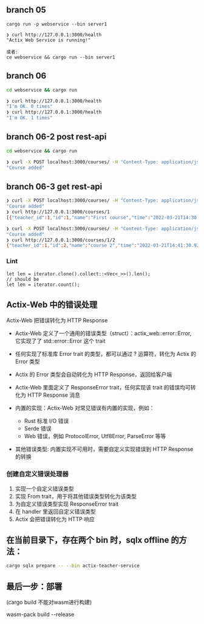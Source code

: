 ## branch 05

```
cargo run -p webservice --bin server1

❯ curl http://127.0.0.1:3000/health
"Actix Web Service is running!"

或者:
ce webservice && cargo run --bin server1
```

## branch 06

```sh
cd webservice && cargo run

❯ curl http://127.0.0.1:3000/health
"I'm OK. 0 times"
❯ curl http://127.0.0.1:3000/health
"I'm OK. 1 times"
```

## branch 06-2 post rest-api

```sh
cd webservice && cargo run

❯ curl -X POST localhost:3000/courses/ -H "Content-Type: application/json" -d '{"teacher_id":1, "name":"First course"}'
"Course added"
```

## branch 06-3 get rest-api

```sh
❯ curl -X POST localhost:3000/courses/ -H "Content-Type: application/json" -d '{"teacher_id":1, "name":"First course"}'
"Course added"
❯ curl http://127.0.0.1:3000/courses/1
[{"teacher_id":1,"id":1,"name":"First course","time":"2022-03-21T14:30:25.223233906"}]
```

```sh
❯ curl -X POST localhost:3000/courses/ -H "Content-Type: application/json" -d '{"teacher_id":1, "name":"course 3"}'
"Course added"
❯ curl http://127.0.0.1:3000/courses/1/2
{"teacher_id":1,"id":2,"name":"course 2","time":"2022-03-21T14:41:30.927924580"}
```

### Lint

```
let len = iterator.clone().collect::<Vec<_>>().len();
// should be
let len = iterator.count();
```

## Actix-Web 中的错误处理

Actix-Web 把错误转化为 HTTP Response

- Actix-Web 定义了一个通用的错误类型（struct）：actix_web::error::Error, 它实现了了 std::error::Error 这个 trait

- 任何实现了标准库 Error trait 的类型，都可以通过 ? 运算符，转化为 Actix 的 Error 类型

- Actix 的 Error 类型会自动转化为 HTTP Response，返回给客户端

- Actix-Web 里面定义了 ResponseError trait，任何实现该 trait 的错误均可转化为 HTTP Response 消息

- 内置的实现：Actix-Web 对常见错误有内置的实现，例如：

  - Rust 标准 I/O 错误
  - Serde 错误
  - Web 错误，例如 ProtocolError, Utf8Error, ParseError 等等

- 其他错误类型: 内置实现不可用时，需要自定义实现错误到 HTTP Response 的转换

### 创建自定义错误处理器

1. 实现一个自定义错误类型
2. 实现 From trait，用于将其他错误类型转化为该类型
3. 为自定义错误类型实现 ResponseError trait
4. 在 handler 里返回自定义错误类型
5. Actix 会把错误转化为 HTTP 响应

## 在当前目录下，存在两个 bin 时，sqlx offline 的方法：

```sh
cargo sqlx prepare -- --bin actix-teacher-service
```

## 最后一步：部署

(cargo build 不能对wasm进行构建)

wasm-pack build --release
